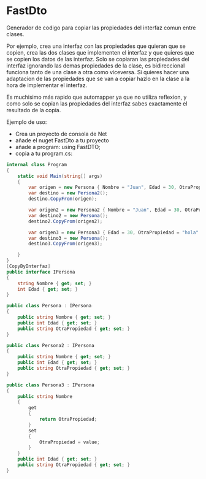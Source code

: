 # FastDto
Generador de codigo para copiar las propiedades del interfaz comun entre clases. 

Por ejemplo, crea una interfaz con las propiedades que quieran que se copien, crea las dos clases que implementen el interfaz y que quieres que se copien los datos de las interfaz. Solo se copiaran las propiedades del interfaz ignorando las demas propiedades de la clase, es bidireccional funciona tanto de una clase a otra como viceversa. Si quieres hacer una adaptacion de las propiedades que se van a copiar hazlo en la clase a la hora de implementar el interfaz.

Es muchisimo más rapido que automapper ya que no utiliza reflexion, y como solo se copian las propiedades del interfaz sabes exactamente el resultado de la copia.

Ejemplo de uso:
- Crea un proyecto de consola de Net
- añade el nuget FastDto a tu proyecto
- añade a program: using FastDTO;
- copia a tu program.cs:
  
```c#
internal class Program
{
    static void Main(string[] args)
    {
        var origen = new Persona { Nombre = "Juan", Edad = 30, OtraPropiedad = "hola" };
        var destino = new Persona2();
        destino.CopyFrom(origen);

        var origen2 = new Persona2 { Nombre = "Juan", Edad = 30, OtraPropiedad = "hola" };
        var destino2 = new Persona();
        destino2.CopyFrom(origen2);

        var origen3 = new Persona3 { Edad = 30, OtraPropiedad = "hola" };
        var destino3 = new Persona();
        destino3.CopyFrom(origen3);

    }
}
[CopyByInterfaz]
public interface IPersona
{
    string Nombre { get; set; }
    int Edad { get; set; }
}

public class Persona : IPersona
{
    public string Nombre { get; set; }
    public int Edad { get; set; }
    public string OtraPropiedad { get; set; }
}

public class Persona2 : IPersona
{
    public string Nombre { get; set; }
    public int Edad { get; set; }
    public string OtraPropiedad { get; set; }
}

public class Persona3 : IPersona
{
    public string Nombre
    {
        get
        {
            return OtraPropiedad;
        }
        set
        {
            OtraPropiedad = value;
        }
    }
    public int Edad { get; set; }
    public string OtraPropiedad { get; set; }
}
```
